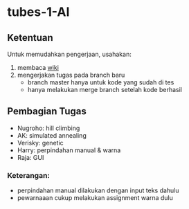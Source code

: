 # tubes-1-AI

## Ketentuan
Untuk memudahkan pengerjaan, usahakan:
<ol>
<li>membaca <a href="https://github.com/nugroho-s/tubes-1-AI/wiki" target="_blank">wiki</a></li>
<li>mengerjakan tugas pada branch baru
<ul>
<li>branch master hanya untuk kode yang sudah di tes</li>
<li>hanya melakukan merge branch setelah kode berhasil</li>
</ul></li>
</ol>

## Pembagian Tugas
<ul>
<li>Nugroho: hill climbing</li>
<li>AK: simulated annealing</li>
<li>Verisky: genetic</li>
<li>Harry: perpindahan manual & warna</li>
<li>Raja: GUI</li>
</ul>

### Keterangan:
<ul>
<li>perpindahan manual dilakukan dengan input teks dahulu</li>
<li>pewarnaaan cukup melakukan assignment warna dulu</li>
</ul>
